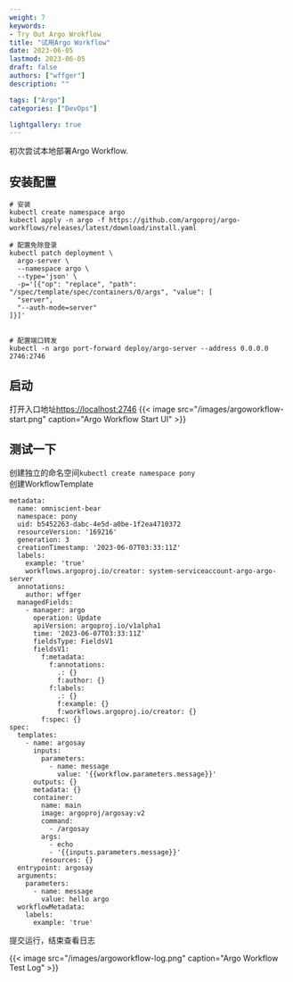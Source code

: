 ```yaml
---
weight: 7
keywords: 
- Try Out Argo Wrokflow
title: "试用Argo Workflow"
date: 2023-06-05
lastmod: 2023-06-05
draft: false
authors: ["wffger"]
description: ""

tags: ["Argo"]
categories: ["DevOps"]

lightgallery: true
---
```


初次尝试本地部署Argo Workflow.

<!--more-->

## 安装配置
```
# 安装
kubectl create namespace argo
kubectl apply -n argo -f https://github.com/argoproj/argo-workflows/releases/latest/download/install.yaml

# 配置免除登录
kubectl patch deployment \
  argo-server \
  --namespace argo \
  --type='json' \
  -p='[{"op": "replace", "path": "/spec/template/spec/containers/0/args", "value": [
  "server",
  "--auth-mode=server"
]}]'


# 配置端口转发
kubectl -n argo port-forward deploy/argo-server --address 0.0.0.0 2746:2746
```

## 启动
打开入口地址[https://localhost:2746](https://localhost:2746)
{{< image src="/images/argoworkflow-start.png" caption="Argo Workflow Start UI" >}}

## 测试一下
创建独立的命名空间`kubectl create namespace pony`  
创建WorkflowTemplate  
```
metadata:
  name: omniscient-bear
  namespace: pony
  uid: b5452263-dabc-4e5d-a0be-1f2ea4710372
  resourceVersion: '169216'
  generation: 3
  creationTimestamp: '2023-06-07T03:33:11Z'
  labels:
    example: 'true'
    workflows.argoproj.io/creator: system-serviceaccount-argo-argo-server
  annotations:
    author: wffger
  managedFields:
    - manager: argo
      operation: Update
      apiVersion: argoproj.io/v1alpha1
      time: '2023-06-07T03:33:11Z'
      fieldsType: FieldsV1
      fieldsV1:
        f:metadata:
          f:annotations:
            .: {}
            f:author: {}
          f:labels:
            .: {}
            f:example: {}
            f:workflows.argoproj.io/creator: {}
        f:spec: {}
spec:
  templates:
    - name: argosay
      inputs:
        parameters:
          - name: message
            value: '{{workflow.parameters.message}}'
      outputs: {}
      metadata: {}
      container:
        name: main
        image: argoproj/argosay:v2
        command:
          - /argosay
        args:
          - echo
          - '{{inputs.parameters.message}}'
        resources: {}
  entrypoint: argosay
  arguments:
    parameters:
      - name: message
        value: hello argo
  workflowMetadata:
    labels:
      example: 'true'

```

提交运行，结束查看日志

{{< image src="/images/argoworkflow-log.png" caption="Argo Workflow Test Log" >}}